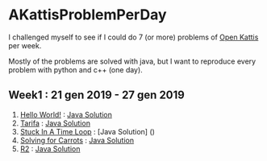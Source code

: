 # AKattisProblemPerDay
I challenged myself to see if I could do 7 (or more) problems of [Open Kattis](https://open.kattis.com) per week.

Mostly of the problems are solved with java, but I want to reproduce every problem with python and c++ (one day).

## Week1 : 21 gen 2019 - 27 gen 2019
1. [Hello World!](https://open.kattis.com/problems/hello) : [Java Solution]()
1. [Tarifa](https://open.kattis.com/problems/tarifa) : [Java Solution]()
1. [Stuck In A Time Loop](https://open.kattis.com/problems/timeloop) : [Java Solution] ()
1. [Solving for Carrots](https://open.kattis.com/problems/carrots) : [Java Solution]()
1. [R2](https://open.kattis.com/problems/r2) : [Java Solution]()
